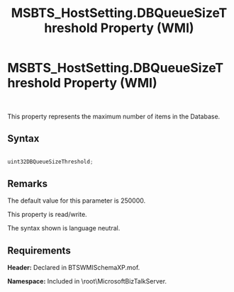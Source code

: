 ﻿---
title: MSBTS_HostSetting.DBQueueSizeThreshold Property (WMI)
TOCTitle: MSBTS_HostSetting.DBQueueSizeThreshold Property (WMI)
ms:assetid: a99999b4-b673-400e-892d-971079d6b370
ms:mtpsurl: https://msdn.microsoft.com/en-us/library/Aa577960(v=BTS.80)
ms:contentKeyID: 51530382
ms.date: 08/30/2017
mtps_version: v=BTS.80
---

# MSBTS\_HostSetting.DBQueueSizeThreshold Property (WMI)

 

This property represents the maximum number of items in the Database.

## Syntax

```C#
  
uint32DBQueueSizeThreshold;  
```

## Remarks

The default value for this parameter is 250000.

This property is read/write.

The syntax shown is language neutral.

## Requirements

**Header:** Declared in BTSWMISchemaXP.mof.

**Namespace:** Included in \\root\\MicrosoftBizTalkServer.

